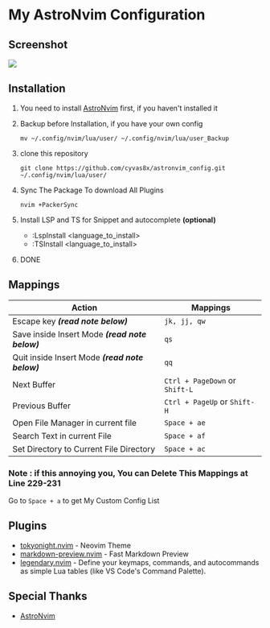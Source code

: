 # My AstroNvim Configuration
## Screenshot
![](https://images2.imgbox.com/34/da/SlHiuWWI_o.jpg) 
## Installation
1. You need to install [AstroNvim](https://github.com/AstroNvim/AstroNvim) first, if you haven't installed it

2. Backup before Installation, if you have your own config
   ```
   mv ~/.config/nvim/lua/user/ ~/.config/nvim/lua/user_Backup
   ```

3. clone this repository 

   ```
   git clone https://github.com/cyvas8x/astronvim_config.git ~/.config/nvim/lua/user/
   ```

4. Sync The Package To download All Plugins
   ```
   nvim +PackerSync
   ```

5. Install LSP and TS for Snippet and autocomplete **(optional)**
   - :LspInstall <language_to_install>
   - :TSInstall <language_to_install>

6. DONE

## Mappings

| Action                                           | Mappings                      |
| ---------------                                  | ----------------              |
| Escape key ***(read note below)***               | `jk, jj, qw`                  |
| Save inside Insert Mode ***(read note below)***  | `qs`                          |
| Quit inside Insert Mode ***(read note below)***  | `qq`                          |
| Next Buffer                                      | `Ctrl + PageDown` or `Shift-L`|
| Previous Buffer                                  | `Ctrl + PageUp` or `Shift-H`  |
| Open File Manager in current file                | `Space + ae`                  |
| Search Text in current File                      | `Space + af`                  |
| Set Directory to Current File Directory          | `Space + ac`                  |

###  Note : if this annoying you, You can Delete This Mappings at Line 229-231

Go to `Space + a` to get My Custom Config List

## Plugins
- [tokyonight.nvim](https://github.com/folke/tokyonight.nvim) - Neovim Theme
- [markdown-preview.nvim](https://github.com/iamcco/markdown-preview.nvim) - Fast Markdown Preview
- [legendary.nvim](https://github.com/mrjones2014/legendary.nvim) - Define your keymaps, commands, and autocommands as simple Lua tables (like VS Code's Command Palette).

## Special Thanks
- [AstroNvim](https://github.com/AstroNvim/) 
